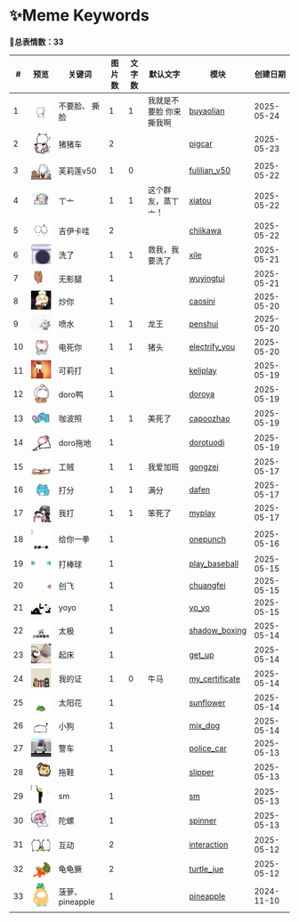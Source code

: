 # ✨Meme Keywords

**🎈总表情数：33**


| # | 预览 | 关键词 | 图片数 | 文字数 | 默认文字 | 模块 | 创建日期 |
|---|------|--------|-----------|--------|--------|------------|------|
| 1 | <img src="../memes/buyaolian/images/0.png" width="100"> | 不要脸、 撕脸 | 1 | 1 | 我就是不要脸 你来撕我啊 | [buyaolian](../memes/buyaolian) | 2025-05-24 |
| 2 | <img src="../memes/pigcar/images/0.png" width="100"> | 猪猪车 | 2 | &nbsp; | &nbsp; | [pigcar](../memes/pigcar) | 2025-05-23 |
| 3 | <img src="../memes/fulilian_v50/images/v50.png" width="100"> | 芙莉莲v50 | 1 | 0 | &nbsp; | [fulilian_v50](../memes/fulilian_v50) | 2025-05-22 |
| 4 | <img src="../memes/xiatou/images/0.png" width="100"> | 丅亠 | 1 | 1 | 这个群友，蒸丅亠！ | [xiatou](../memes/xiatou) | 2025-05-22 |
| 5 | <img src="../memes/chiikawa/images/0.png" width="100"> | 吉伊卡哇 | 2 | &nbsp; | &nbsp; | [chiikawa](../memes/chiikawa) | 2025-05-22 |
| 6 | <img src="../memes/xile/images/xiyiji.png" width="100"> | 洗了 | 1 | 1 | 救我，我要洗了 | [xile](../memes/xile) | 2025-05-21 |
| 7 | <img src="../memes/wuyingtui/images/0.png" width="100"> | 无影腿 | 1 | &nbsp; | &nbsp; | [wuyingtui](../memes/wuyingtui) | 2025-05-21 |
| 8 | <img src="../memes/caosini/images/0.png" width="100"> | 炒你 | 1 | &nbsp; | &nbsp; | [caosini](../memes/caosini) | 2025-05-20 |
| 9 | <img src="../memes/penshui/images/0.png" width="100"> | 喷水 | 1 | 1 | 龙王 | [penshui](../memes/penshui) | 2025-05-20 |
| 10 | <img src="../memes/electrify_you/images/0.png" width="100"> | 电死你 | 1 | 1 | 猪头 | [electrify_you](../memes/electrify_you) | 2025-05-20 |
| 11 | <img src="../memes/keliplay/images/0.png" width="100"> | 可莉打 | 1 | &nbsp; | &nbsp; | [keliplay](../memes/keliplay) | 2025-05-19 |
| 12 | <img src="../memes/doroya/images/0.png" width="100"> | doro鸭 | 1 | &nbsp; | &nbsp; | [doroya](../memes/doroya) | 2025-05-19 |
| 13 | <img src="../memes/capoozhao/images/0.png" width="100"> | 咖波照 | 1 | 1 | 美死了 | [capoozhao](../memes/capoozhao) | 2025-05-19 |
| 14 | <img src="../memes/dorotuodi/images/0.png" width="100"> | doro拖地 | 1 | &nbsp; | &nbsp; | [dorotuodi](../memes/dorotuodi) | 2025-05-19 |
| 15 | <img src="../memes/gongzei/images/0.png" width="100"> | 工贼 | 1 | 1 | 我爱加班 | [gongzei](../memes/gongzei) | 2025-05-17 |
| 16 | <img src="../memes/dafen/images/0.png" width="100"> | 打分 | 1 | 1 | 满分 | [dafen](../memes/dafen) | 2025-05-17 |
| 17 | <img src="../memes/myplay/images/0.png" width="100"> | 我打 | 1 | 1 | 笨死了 | [myplay](../memes/myplay) | 2025-05-17 |
| 18 | <img src="../memes/onepunch/images/0.png" width="100"> | 给你一拳 | 1 | &nbsp; | &nbsp; | [onepunch](../memes/onepunch) | 2025-05-16 |
| 19 | <img src="../memes/play_baseball/images/0.png" width="100"> | 打棒球 | 1 | &nbsp; | &nbsp; | [play_baseball](../memes/play_baseball) | 2025-05-15 |
| 20 | <img src="../memes/chuangfei/images/0.png" width="100"> | 创飞 | 1 | &nbsp; | &nbsp; | [chuangfei](../memes/chuangfei) | 2025-05-15 |
| 21 | <img src="../memes/yo_yo/images/0.png" width="100"> | yoyo | 1 | &nbsp; | &nbsp; | [yo_yo](../memes/yo_yo) | 2025-05-15 |
| 22 | <img src="../memes/shadow_boxing/images/0.png" width="100"> | 太极 | 1 | &nbsp; | &nbsp; | [shadow_boxing](../memes/shadow_boxing) | 2025-05-14 |
| 23 | <img src="../memes/get_up/images/0.png" width="100"> | 起床 | 1 | &nbsp; | &nbsp; | [get_up](../memes/get_up) | 2025-05-14 |
| 24 | <img src="../memes/my_certificate/images/niuma.png" width="100"> | 我的证 | 1 | 0 | 牛马 | [my_certificate](../memes/my_certificate) | 2025-05-14 |
| 25 | <img src="../memes/sunflower/images/0.png" width="100"> | 太阳花 | 1 | &nbsp; | &nbsp; | [sunflower](../memes/sunflower) | 2025-05-14 |
| 26 | <img src="../memes/mix_dog/images/0.png" width="100"> | 小狗 | 1 | &nbsp; | &nbsp; | [mix_dog](../memes/mix_dog) | 2025-05-14 |
| 27 | <img src="../memes/police_car/images/0.png" width="100"> | 警车 | 1 | &nbsp; | &nbsp; | [police_car](../memes/police_car) | 2025-05-13 |
| 28 | <img src="../memes/slipper/images/0.png" width="100"> | 拖鞋 | 1 | &nbsp; | &nbsp; | [slipper](../memes/slipper) | 2025-05-13 |
| 29 | <img src="../memes/sm/images/0.png" width="100"> | sm | 1 | &nbsp; | &nbsp; | [sm](../memes/sm) | 2025-05-13 |
| 30 | <img src="../memes/spinner/images/0.png" width="100"> | 陀螺 | 1 | &nbsp; | &nbsp; | [spinner](../memes/spinner) | 2025-05-13 |
| 31 | <img src="../memes/interaction/images/0.png" width="100"> | 互动 | 2 | &nbsp; | &nbsp; | [interaction](../memes/interaction) | 2025-05-12 |
| 32 | <img src="../memes/turtle_jue/images/0.png" width="100"> | 龟龟撅 | 2 | &nbsp; | &nbsp; | [turtle_jue](../memes/turtle_jue) | 2025-05-12 |
| 33 | <img src="../memes/pineapple/images/0.png" width="100"> | 菠萝、 pineapple | 1 | &nbsp; | &nbsp; | [pineapple](../memes/pineapple) | 2024-11-10 |